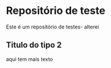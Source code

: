 # Repositório de teste
Este é um repositório de testes- alterei
## Titulo do tipo 2 
aqui tem mais texto
